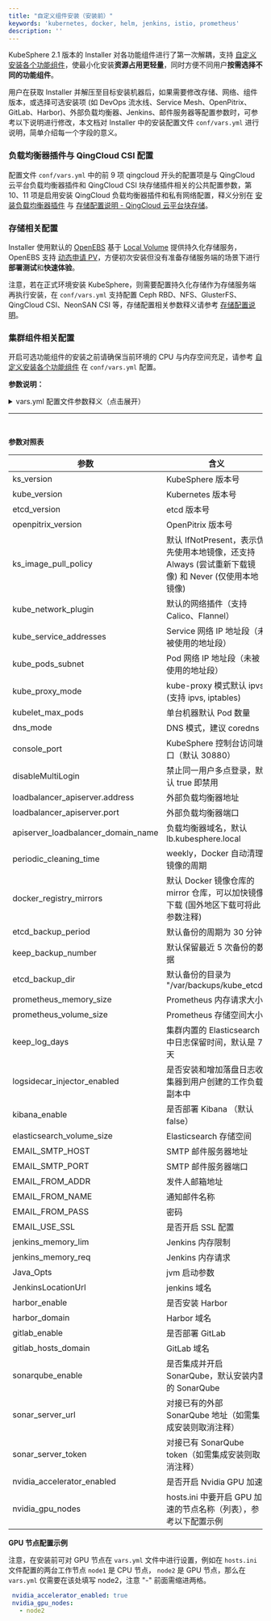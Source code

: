 ```yaml
---
title: "自定义组件安装（安装前）"
keywords: 'kubernetes, docker, helm, jenkins, istio, prometheus'
description: ''
---
```


KubeSphere 2.1 版本的 Installer 对各功能组件进行了第一次解耦，支持 [自定义安装各个功能组件](../intro/#自定义安装可插拔的功能组件)，使最小化安装**资源占用更轻量**，同时方便不同用户**按需选择不同的功能组件**。

用户在获取 Installer 并解压至目标安装机器后，如果需要修改存储、网络、组件版本，或选择可选安装项 (如 DevOps 流水线、Service Mesh、OpenPitrix、GitLab、Harbor)、外部负载均衡器、Jenkins、邮件服务器等配置参数时，可参考以下说明进行修改，本文档对 Installer 中的安装配置文件 `conf/vars.yml` 进行说明，简单介绍每一个字段的意义。

### 负载均衡器插件与 QingCloud CSI 配置

配置文件 `conf/vars.yml` 中的前 9 项 qingcloud 开头的配置项是与 QingCloud 云平台负载均衡器插件和 QingCloud CSI 块存储插件相关的公共配置参数，第 10、11 项是启用安装 QingCloud 负载均衡器插件和私有网络配置，释义分别在 [安装负载均衡器插件](../qingcloud-lb) 与 [存储配置说明 - QingCloud 云平台块存储](../storage-configuration/#qingcloud-云平台块存储)。

### 存储相关配置

Installer 使用默认的 [OpenEBS](https://openebs.io/) 基于 [Local Volume](https://kubernetes.io/docs/concepts/storage/volumes/#local) 提供持久化存储服务，OpenEBS 支持 [动态申请 PV](https://docs.openebs.io/docs/next/uglocalpv.html#Provision-OpenEBS-Local-PV-based-on-hostpath)，方便初次安装但没有准备存储服务端的场景下进行**部署测试**和**快速体验**。

注意，若在正式环境安装 KubeSphere，则需要配置持久化存储作为存储服务端再执行安装，在 `conf/vars.yml` 支持配置 Ceph RBD、NFS、GlusterFS、QingCloud CSI、NeonSAN CSI 等，存储配置相关参数释义请参考 [存储配置说明](../storage-configuration)。

### 集群组件相关配置

开启可选功能组件的安装之前请确保当前环境的 CPU 与内存空间充足，请参考 [自定义安装各个功能组件](../intro/#自定义安装可插拔的功能组件) 在 `conf/vars.yml` 配置。

**参数说明：**

<details><summary> vars.yml 配置文件参数释义（点击展开）</summary>

```yaml
######################################################################
# Cluster configuration
######################################################################
## Change this to use another Kubernetes version
ks_version: 2.1.0    # KubeSphere 版本号
kube_version: v1.15.5 # Kubernetes 版本号
etcd_version: v3.2.18  # etcd 版本号

ks_image_pull_policy: IfNotPresent # 平台的镜像拉取策略，默认 IfNotPresent，表示优先使用本地镜像，还支持 Always (尝试重新下载镜像) 和 Never (仅使用本地镜像)
kube_network_plugin: calico # 默认的网络插件（支持 Calico、Flannel）

# Kubernetes internal network for services, unused block of space.
kube_service_addresses: 10.233.0.0/18 # Service 网络 IP 地址段（需要是未被使用的地址段）

# internal network. When used, it will assign IP
# addresses from this range to individual pods.
# This network must be unused in your network infrastructure!
kube_pods_subnet: 10.233.64.0/18 # Pod 网络 IP 地址段（需要是未被使用的地址段）

# Kube-proxy proxyMode configuration.
# Can be ipvs, iptables
kube_proxy_mode: ipvs # kube-proxy 模式默认 ipvs (支持 ipvs, iptables)

# Configure the amount of pods able to run on single node
# default is equal to application default
kubelet_max_pods: 110 # 单个节点默认的 Pod 数量上限

# Access Port of KubeSphere
# 30000-32767 (30180/30280/30380 are not allowed)
console_port: 30880 # KubeSphere 控制台访问端口（默认 30880）

disableMultiLogin: true # 禁止同一用户多点登录，默认 true 即禁用

## HA(Highly Available) loadbalancer example config
## apiserver_loadbalancer_domain_name: "lb.kubesphere.local"
#loadbalancer_apiserver: # 外部的负载均衡器配置项，用于高可用部署，当高可用部署时需取消注释
#  address: 192.168.0.10 # 外部负载均衡器地址，例如阿里云 SLB、AWS NLB、青云 QingCloud 负载均衡器
#  port: 6443 # 外部负载均衡器端口

#Docker periodic cleaning time (Can be reboot/yearly/annually/monthly/weekly/daily/hourly)
periodic_cleaning_time: weekly # Docker 自动清理镜像的周期，默认每周

#Etcd periodic backup time (Specify a period in minutes)
etcd_backup_period: 30 # etcd 备份的周期，默认为 30 分钟
keep_backup_number: 5  # 默认保留最近 5 次备份的数据
etcd_backup_dir: "/var/backups/kube_etcd" # 默认备份的目录为 "/var/backups/kube_etcd"

#CommonComponent
mysql_volume_size: 20Gi # MySQL 存储卷大小
minio_volume_size: 20Gi # Minio 存储卷大小
etcd_volume_size: 20Gi  # etcd 存储卷大小
openldap_volume_size: 2Gi # openldap 存储卷大小
redis_volume_size: 2Gi # MySQL 存储卷大小


# Monitoring
prometheus_replica: 2 #	Prometheus 副本数，默认 2，两个副本的 Prometheus 分别负责不同数据源的监控，同时保证高可用
prometheus_memory_request: 400Mi # Prometheus 内存请求大小
prometheus_volume_size: 20Gi # 	Prometheus 存储卷大小
grafana_enabled: true # 是否额外安装 grafana，若需要自定义监控则开启

# Logging
logging_enabled: true # 是否安装内置的日志系统，建议开启，否则 Console 无法看到任何日志
elasticsearch_master_replica: 1
elasticsearch_data_replica: 2
elasticsearch_volume_size: 20Gi # Elasticsearch 存储卷大小
log_max_age: 7 # 集群内置的 Elasticsearch 中日志保留时间，默认是 7 天
elk_prefix: logstash 
kibana_enabled: true # 是否额外部署 Kibana
logsidecar_injector_enabled: true # 是否安装和增加落盘日志收集器到用户创建的工作负载副本中
#external_es_url: SHOULD_BE_REPLACED # 安装支持对接外部的 Elasticsearch，可减少资源消耗，此处填写 ES 服务的地址
#external_es_port: SHOULD_BE_REPLACED # 此处填写 ES 服务暴露的端口号

#DevOps
devops_enabled: true # 是否安装内置的 DevOps 系统（支持流水线、 S2i 和 B2i 等功能），若机器配置充裕建议安装
jenkins_memory_lim: 8Gi # Jenkins 内存限制，默认 8 Gi
jenkins_memory_req: 4Gi # Jenkins 内存请求，默认 4 Gi
jenkins_volume_size: 8Gi # Jenkins 存储卷大小，默认 8 Gi
jenkinsJavaOpts_Xms: 3g # 以下三项为 jvm 启动参数
jenkinsJavaOpts_Xmx: 6g
jenkinsJavaOpts_MaxRAM: 8g
sonarqube_enabled: true # 是否安装内置的 SonarQube （代码静态分析工具）
#sonar_server_url: SHOULD_BE_REPLACED # 安装支持对接外部已有的 SonarQube，此处填写 SonarQube 服务的地址
#sonar_server_token: SHOULD_BE_REPLACED  # 此处填写 SonarQube 的 Token


#Metrics-Server
metrics_server_enabled: true # 是否安装 Metrics-Server，用于监控 HPA
#OpenPitrix
openpitrix_enabled: true # 是否安装内置的应用商店，若机器配置充裕建议安装
# ServiceMesh: 
servicemesh_enabled: true # 是否安装内置的应用治理，若机器配置充裕建议安装
# Notification
notification_enabled: true # 是否安装内置的邮件通知系统，若机器配置充裕建议安装
# Alerting 
alerting_enabled: true # 是否安装内置的告警系统，若机器配置充裕建议安装


# Harbor
harbor_enabled: false # 是否安装 Harbor 作为私有镜像仓库
harbor_domain: harbor.devops.kubesphere.local #	Harbor 域名（这里可使用默认的域名）
# GitLab
gitlab_enabled: false # 是否安装 GitLab 作为私有代码仓库
gitlab_hosts_domain: devops.kubesphere.local # GitLab 域名（这里可使用默认的域名）


## Container Engine Acceleration
## Use nvidia gpu acceleration in containers
# nvidia_accelerator_enabled: true # 安装是否开启 Nvidia GPU 加速，安装支持 GPU 节点，也支持 CPU 与 GPU 的混合部署
# nvidia_gpu_nodes: # hosts.ini 中要开启 GPU 加速的节点名称
#   - kube-gpu-001  # 例如这里设置节点名为 kube-gpu-001 的机器为 GPU 节点，若有多个 GPU 节点则在其下方继续添加
```
</details>

-----------

<br>

**参数对照表**

| 参数 | 含义 | 
|---|---|
| ks_version | KubeSphere 版本号 | 
| kube_version | Kubernetes 版本号 | 
| etcd_version | etcd 版本号 | 
| openpitrix_version | OpenPitrix 版本号 | 
| ks\_image\_pull\_policy| 默认 IfNotPresent，表示优先使用本地镜像，还支持 Always (尝试重新下载镜像) 和 Never (仅使用本地镜像) |
| kube\_network\_plugin | 默认的网络插件（支持 Calico、Flannel） | 
| kube\_service\_addresses | Service 网络 IP 地址段（未被使用的地址段） | 
| kube\_pods\_subnet | Pod 网络 IP 地址段（未被使用的地址段） | 
| kube\_proxy\_mode | kube-proxy 模式默认 ipvs (支持 ipvs, iptables) | 
| kubelet\_max\_pods | 单台机器默认 Pod 数量 | 
| dns_mode | DNS 模式，建议 coredns | 
| console_port | KubeSphere 控制台访问端口（默认 30880） | 
|disableMultiLogin | 禁止同一用户多点登录，默认 true 即禁用 |
| loadbalancer_apiserver.address | 外部负载均衡器地址 | 
| loadbalancer_apiserver.port | 外部负载均衡器端口 |
| apiserver\_loadbalancer\_domain\_name | 负载均衡器域名，默认 lb.kubesphere.local | 
|periodic\_cleaning\_time| weekly，Docker 自动清理镜像的周期 |
|docker\_registry\_mirrors| 默认 Docker 镜像仓库的 mirror 仓库，可以加快镜像下载 (国外地区下载可将此参数注释) |
|etcd\_backup\_period | 默认备份的周期为 30 分钟|
|keep\_backup\_number | 默认保留最近 5 次备份的数据 |
|etcd\_backup\_dir | 默认备份的目录为 "/var/backups/kube_etcd" |
| prometheus\_memory\_size | Prometheus 内存请求大小 | 
| prometheus\_volume\_size | Prometheus 存储空间大小 | 
| keep\_log\_days | 集群内置的 Elasticsearch 中日志保留时间，默认是 7 天 |
| logsidecar\_injector\_enabled | 是否安装和增加落盘日志收集器到用户创建的工作负载副本中 |
| kibana_enable | 是否部署 Kibana （默认 false） | 
| elasticsearch\_volume\_size | Elasticsearch 存储空间 | 
|EMAIL\_SMTP\_HOST | SMTP 邮件服务器地址 |
|EMAIL\_SMTP\_PORT | SMTP 邮件服务器端口  |
|EMAIL\_FROM\_ADDR | 发件人邮箱地址 |
|EMAIL\_FROM\_NAME | 通知邮件名称 |
|EMAIL\_FROM\_PASS | 密码|
|EMAIL\_USE\_SSL | 是否开启 SSL 配置 |
| jenkins\_memory\_lim | Jenkins 内存限制 | 
| jenkins\_memory\_req | Jenkins 内存请求 | 
| Java_Opts | jvm 启动参数 | 
| JenkinsLocationUrl | jenkins 域名 | 
| harbor_enable | 是否安装 Harbor | 
| harbor_domain | Harbor 域名 | 
| gitlab_enable | 是否部署 GitLab | 
| gitlab\_hosts\_domain | GitLab 域名 | 
| sonarqube_enable | 是否集成并开启 SonarQube，默认安装内置的 SonarQube | 
| sonar\_server\_url | 对接已有的外部 SonarQube 地址（如需集成安装则取消注释） | 
| sonar\_server\_token | 对接已有 SonarQube token（如需集成安装则取消注释） | 
| nvidia\_accelerator\_enabled | 是否开启 Nvidia GPU 加速 | 
| nvidia\_gpu\_nodes | hosts.ini 中要开启 GPU 加速的节点名称（列表），参考以下配置示例 | 

**GPU 节点配置示例**

注意，在安装前可对 GPU 节点在 `vars.yml` 文件中进行设置，例如在 `hosts.ini` 文件配置的两台工作节点 `node1` 是 CPU 节点， `node2` 是 GPU 节点，那么在 `vars.yml` 仅需要在该处填写 node2，注意 "-" 前面需缩进两格。

```yaml
 nvidia_accelerator_enabled: true
 nvidia_gpu_nodes:
   - node2
```
